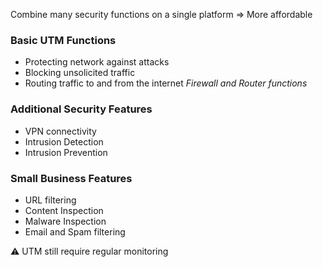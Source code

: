 Combine many security functions on a single platform
=> More affordable

### Basic UTM Functions
- Protecting network against attacks
- Blocking unsolicited traffic
- Routing traffic to and from the internet
*Firewall and Router functions*

### Additional Security Features
- VPN connectivity
- Intrusion Detection
- Intrusion Prevention

### Small Business Features
- URL filtering
- Content Inspection
- Malware Inspection
- Email and Spam filtering

⚠ UTM still require regular monitoring
